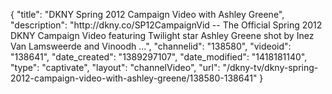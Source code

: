{
    "title": "DKNY Spring 2012 Campaign Video with Ashley Greene",
    "description": "http:\/\/dkny.co\/SP12CampaignVid -- The Official Spring 2012 DKNY Campaign Video featuring Twilight star Ashley Greene shot by Inez Van Lamsweerde and Vinoodh ...",
    "channelid": "138580",
    "videoid": "138641",
    "date_created": "1389297107",
    "date_modified": "1418181140",
    "type": "captivate",
    "layout": "channelVideo",
    "url": "\/dkny-tv\/dkny-spring-2012-campaign-video-with-ashley-greene\/138580-138641"
}